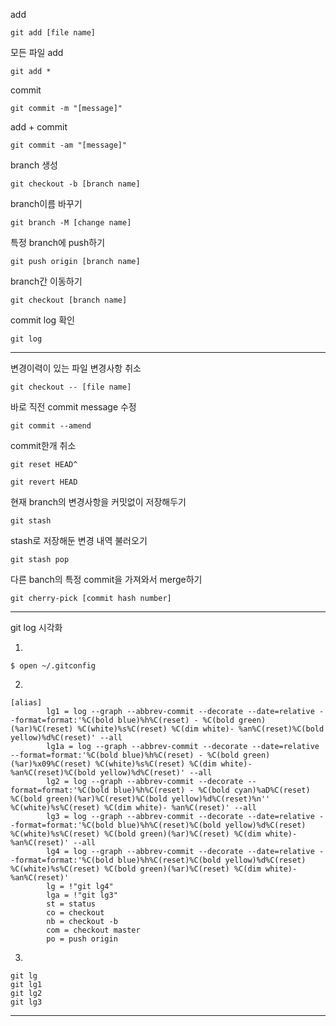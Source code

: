 add

```
git add [file name]
```



모든 파일 add

```
git add *
```



commit

```
git commit -m "[message]"
```



add + commit

```
git commit -am "[message]"
```



branch 생성

```
git checkout -b [branch name]
```



branch이름 바꾸기

```
git branch -M [change name]
```



특정 branch에 push하기

```
git push origin [branch name]
```



branch간 이동하기

```
git checkout [branch name]
```



commit log 확인

```
git log
```



<hr>

변경이력이 있는 파일 변경사항 취소

```
git checkout -- [file name]
```



바로 직전 commit message 수정

```
git commit --amend
```



commit한개 취소

```
git reset HEAD^

git revert HEAD
```



현재 branch의 변경사항을 커밋없이 저장해두기

```
git stash
```



stash로 저장해둔 변경 내역 불러오기

```
git stash pop
```



다른 banch의 특정 commit을 가져와서 merge하기

```
git cherry-pick [commit hash number]
```



<hr>

git log 시각화

1.

```
$ open ~/.gitconfig
```

2.

```
[alias]
        lg1 = log --graph --abbrev-commit --decorate --date=relative --format=format:'%C(bold blue)%h%C(reset) - %C(bold green)(%ar)%C(reset) %C(white)%s%C(reset) %C(dim white)- %an%C(reset)%C(bold yellow)%d%C(reset)' --all
        lg1a = log --graph --abbrev-commit --decorate --date=relative --format=format:'%C(bold blue)%h%C(reset) - %C(bold green)(%ar)%x09%C(reset) %C(white)%s%C(reset) %C(dim white)- %an%C(reset)%C(bold yellow)%d%C(reset)' --all
        lg2 = log --graph --abbrev-commit --decorate --format=format:'%C(bold blue)%h%C(reset) - %C(bold cyan)%aD%C(reset) %C(bold green)(%ar)%C(reset)%C(bold yellow)%d%C(reset)%n''          %C(white)%s%C(reset) %C(dim white)- %an%C(reset)' --all
        lg3 = log --graph --abbrev-commit --decorate --date=relative --format=format:'%C(bold blue)%h%C(reset)%C(bold yellow)%d%C(reset) %C(white)%s%C(reset) %C(bold green)(%ar)%C(reset) %C(dim white)- %an%C(reset)' --all
        lg4 = log --graph --abbrev-commit --decorate --date=relative --format=format:'%C(bold blue)%h%C(reset)%C(bold yellow)%d%C(reset) %C(white)%s%C(reset) %C(bold green)(%ar)%C(reset) %C(dim white)- %an%C(reset)'
        lg = !"git lg4"
        lga = !"git lg3"
        st = status
        co = checkout
        nb = checkout -b
        com = checkout master
        po = push origin
```

3.

```
git lg
git lg1
git lg2
git lg3
```



<hr>



